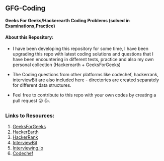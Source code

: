## GFG-Coding

**Geeks For Geeks/Hackerearth Coding Problems (solved in Examinations,Practice)**


#### About this Repository:
+ I have been developing this repository for some time, I have been upgrading this repo with latest coding solutions and questions that I have been encountering in different tests, practice and also my own personal collection (Hackerearth + GeeksForGeeks)

+ The Coding questions from other platforms like codechef, hackerrank, interviewBit are also included here - directories are created separately for different data structures.

+ Feel free to contribute to this repo with your own codes by creating a pull request 😛 👍.



### Links to Resources:
1. [GeeksForGeeks](https://practice.geeksforgeeks.org/)
2. [HackerEarth](https://www.hackerearth.com/challenges/)
3. [HackerRank](https://www.hackerrank.com/interview/interview-preparation-kit)
4. [InterviewBit](https://www.interviewbit.com/practice/)
5. [Interviewing.io](https://interviewing.io/)
6. [Codechef](https://www.codechef.com/problems/school)
